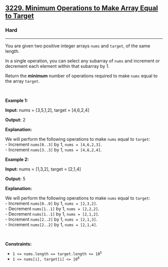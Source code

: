 <h2><a href="https://leetcode.com/problems/minimum-operations-to-make-array-equal-to-target/">3229. Minimum Operations to Make Array Equal to Target</a></h2><h3>Hard</h3><hr><div><p>You are given two positive integer arrays <code>nums</code> and <code>target</code>, of the same length.</p>

<p>In a single operation, you can select any <span data-keyword="subarray">subarray</span> of <code>nums</code> and increment or decrement each element within that subarray by 1.</p>

<p>Return the <strong>minimum</strong> number of operations required to make <code>nums</code> equal to the array <code>target</code>.</p>

<p>&nbsp;</p>
<p><strong class="example">Example 1:</strong></p>

<div class="example-block">
<p><strong>Input:</strong> <span class="example-io">nums = [3,5,1,2], target = [4,6,2,4]</span></p>

<p><strong>Output:</strong> <span class="example-io">2</span></p>

<p><strong>Explanation:</strong></p>

<p>We will perform the following operations to make <code>nums</code> equal to <code>target</code>:<br>
- Increment&nbsp;<code>nums[0..3]</code> by 1, <code>nums = [4,6,2,3]</code>.<br>
- Increment&nbsp;<code>nums[3..3]</code> by 1, <code>nums = [4,6,2,4]</code>.</p>
</div>

<p><strong class="example">Example 2:</strong></p>

<div class="example-block">
<p><strong>Input:</strong> <span class="example-io">nums = [1,3,2], target = [2,1,4]</span></p>

<p><strong>Output:</strong> <span class="example-io">5</span></p>

<p><strong>Explanation:</strong></p>

<p>We will perform the following operations to make <code>nums</code> equal to <code>target</code>:<br>
- Increment&nbsp;<code>nums[0..0]</code> by 1, <code>nums = [2,3,2]</code>.<br>
- Decrement&nbsp;<code>nums[1..1]</code> by 1, <code>nums = [2,2,2]</code>.<br>
- Decrement&nbsp;<code>nums[1..1]</code> by 1, <code>nums = [2,1,2]</code>.<br>
- Increment&nbsp;<code>nums[2..2]</code> by 1, <code>nums = [2,1,3]</code>.<br>
- Increment&nbsp;<code>nums[2..2]</code> by 1, <code>nums = [2,1,4]</code>.</p>
</div>

<p>&nbsp;</p>
<p><strong>Constraints:</strong></p>

<ul>
	<li><code>1 &lt;= nums.length == target.length &lt;= 10<sup>5</sup></code></li>
	<li><code>1 &lt;= nums[i], target[i] &lt;= 10<sup>8</sup></code></li>
</ul>
</div>